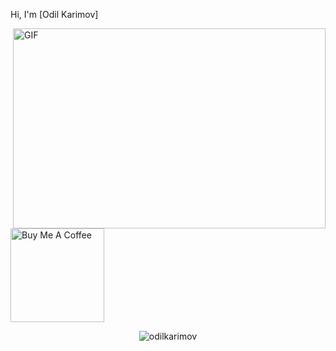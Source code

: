 Hi, I'm [Odil Karimov]

  <img align="right" alt="GIF" src="https://github.com/abhisheknaiidu/abhisheknaiidu/blob/master/code.gif?raw=true" width="500" height="320" />
<a href="https://www.buymeacoffee.com/abhisheknaiidu" target="_blank"><img src="https://cdn.buymeacoffee.com/buttons/v2/default-red.png" alt="Buy Me A Coffee" width="150" ></a>
<p align="center"> <img src="https://github-readme-stats.vercel.app/api?username=odilkarimov&show_icons=true&theme=gotham" alt="odilkarimov" />




